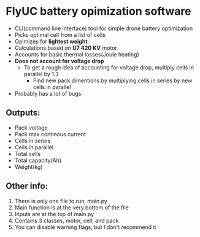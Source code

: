 # FlyUC battery opimization software

 - CLI(command line interface) tool for simple drone battery optimization
 - Picks optimal cell from a list of cells
 - Opimizes for **lightest weight**
 - Calculations based on **U7 420 KV** motor
 - Accounts for basic thermal losses(Joule heating)
 - **Does not account for voltage drop**
	 - To get a rough idea of accounting for voltage drop, multiply cells in parallel by 1.3	
		 - Find new pack dimentions by multiplying cells in series by new cells in parallel
 - Probably has a lot of bugs
 
## Outputs:
 - Pack voltage
 - Pack max continous current
 - Cells in series
 - Cells in parallel
 - Total cells
 - Total capacity(Ah)
 - Weight(kg)

## Other info:
 1. There is only one file to run, main.py
 2. Main function is at the very bottom of the file
 3. Inputs are at the top of main.py
 4. Contains 3 classes, motor, cell, and pack
 5. You can disable warning flags, but I don't recommend it